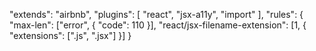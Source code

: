 "extends": "airbnb",
"plugins": [
    "react",
    "jsx-a11y",
    "import"
],
"rules": {
  "max-len": ["error", { "code": 110 }],
  "react/jsx-filename-extension": [1, { "extensions": [".js", ".jsx"] }]
}

